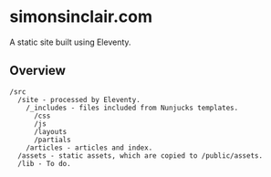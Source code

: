 # simonsinclair.com

A static site built using Eleventy.

## Overview
```
/src
  /site - processed by Eleventy.
    /_includes - files included from Nunjucks templates.
      /css
      /js
      /layouts
      /partials
    /articles - articles and index.
  /assets - static assets, which are copied to /public/assets.
  /lib - To do.
```
